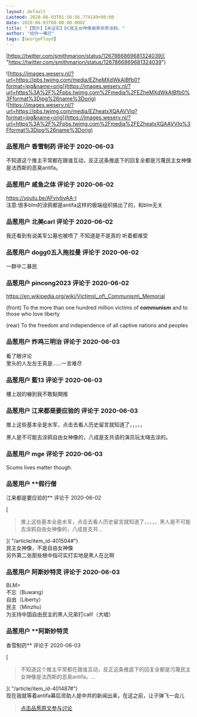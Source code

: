```yaml
---
layout: default
Lastmod: 2020-06-03T01:58:56.774149+00:00
date: 2020-06-03T00:00:00.000Z
title: "【图片】【未证实】DC民主女神像被黑命贵涂鸦。"
author: "给你一嘴巴"
tags: [GeorgeFloyd]
---
```


[https://twitter.com/smithmarion/status/1267866869681324039]( "https://twitter.com/smithmarion/status/1267866869681324039")  
  
![https://images.weserv.nl/?url=https://pbs.twimg.com/media/EZheMXdWkAIBfb0?format=jpg&name=orig](https://images.weserv.nl/?url=https%3A%2F%2Fpbs.twimg.com%2Fmedia%2FEZheMXdWkAIBfb0%3Fformat%3Djpg%26name%3Dorig)  
![https://images.weserv.nl/?url=https://pbs.twimg.com/media/EZheatxXQAAVVIq?format=jpg&name=orig](https://images.weserv.nl/?url=https%3A%2F%2Fpbs.twimg.com%2Fmedia%2FEZheatxXQAAVVIq%3Fformat%3Djpg%26name%3Dorig)

            
### 品葱用户 **香雪制药** 评论于 2020-06-03
        
不知道这个推主平常都在跟谁互动，反正这条推底下的回复全都是污蔑民主女神像是法西斯的恶臭antifa。
        


            
### 品葱用户 **咸鱼之体** 评论于 2020-06-02
        
https://youtu.be/AFyivbyAA-I  
注意:很多blm的涂鸦都是antifa这样的极端组织搞出了的，和blm无关
        


            
### 品葱用户 **北美carl** 评论于 2020-06-02
        
我还看到有说美军公墓也被喷了 不知道是不是真的 听着都难受
        


            
### 品葱用户 **dogg0五入拖拉曼** 评论于 2020-06-02
        
一群中二暴民
        


            
### 品葱用户 **pincong2023** 评论于 2020-06-02
        
https://en.wikipedia.org/wiki/Victims\_of\_Communism\_Memorial  
  
(front) To the more than one hundred million victims of **communism** and to those who love liberty  
  
(rear) To the freedom and independence of all captive nations and peoples
        


            
### 品葱用户 **炸鸡三明治** 评论于 2020-06-03
        
看了眼评论  
里头的人左左壬真是……一言难尽
        


            
### 品葱用户 **藍13** 评论于 2020-06-03
        
樓上說的嚇到我不敢點開推
        


            
### 品葱用户 **江来都是要应验的** 评论于 2020-06-03
        
推上这些基本全是水军，点击去看人历史留言就知道了，，，，，  
  
  
黑人是不可能去涂鸦自由女神像的，八成是支共请的演员玩太嗨去涂的。
        


            
### 品葱用户 **mge** 评论于 2020-06-03
        
Scums lives matter though.
        


            
### 品葱用户 **假行僧 
江来都是要应验的** 评论于 2020-06-02
        
[

> 推上这些基本全是水军，点击去看人历史留言就知道了，，，，，黑人是不可能去涂鸦自由女神像的，八成是支共...

]( "/article/item_id-401504#")  
民主女神像，不是自由女神像  
另外第二张那些根中指可实打实地是黑人在比啊
        


            
### 品葱用户 **阿斯妙特灵** 评论于 2020-06-03
        
BLM=  
不忘（Buwang）  
自由（Liberty）  
民主（Minzhu）  
为支持中国自由民主的黑人兄弟打call!（大嘘）
        


            
### 品葱用户 **阿斯妙特灵 
香雪制药** 评论于 2020-06-03
        
[

> 不知道这个推主平常都在跟谁互动，反正这条推底下的回复全都是污蔑民主女神像是法西斯的恶臭antifa。...

]( "/article/item_id-401487#")  
现在我就等着antifa幕后资助人是中共的新闻出来，在这之前，让子弹飞一会儿
        






> [点击品葱原文参与讨论](https://pincong.rocks/article/id-19901__sort_key-agree_count__sort-DESC?warning)

